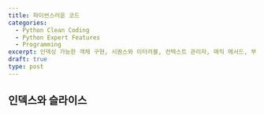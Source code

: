 ```yaml
---
title: 파이썬스러운 코드
categories:
  - Python Clean Coding
  - Python Expert Features
  - Programming
excerpt: 인덱싱 가능한 객체 구현, 시퀀스와 이터러블, 컨텍스트 관리자, 매직 메서드, 부작용을 일으키는 코드 연구
draft: true
type: post
---
```


## 인덱스와 슬라이스